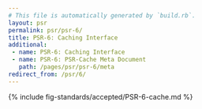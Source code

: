 ```yaml
---
# This file is automatically generated by `build.rb`.
layout: psr
permalink: psr/psr-6/
title: PSR-6: Caching Interface
additional:
 - name: PSR-6: Caching Interface
 - name: PSR-6: PSR-Cache Meta Document
   path: /pages/psr/psr-6/meta
redirect_from: /psr/6/
---
```


{% include fig-standards/accepted/PSR-6-cache.md %}